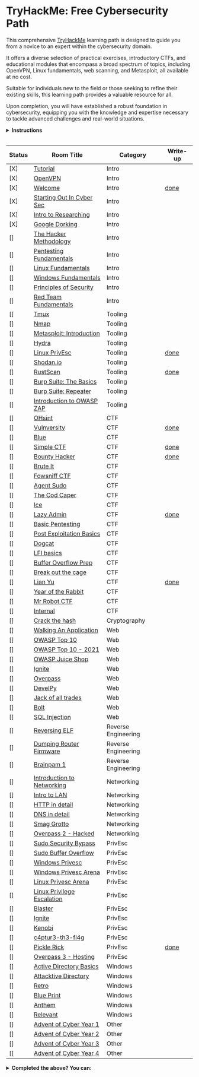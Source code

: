 # TryHackMe: Free Cybersecurity Path

This comprehensive [TryHackMe](https://tryhackme.com) learning path is designed to guide you from a novice to an expert within the cybersecurity domain. 

It offers a diverse selection of practical exercises, introductory CTFs, and educational modules that encompass a broad spectrum of topics, including OpenVPN, Linux fundamentals, web scanning, and Metasploit, all available at no cost.

Suitable for individuals new to the field or those seeking to refine their existing skills, this learning path provides a valuable resource for all.

Upon completion, you will have established a robust foundation in cybersecurity, equipping you with the knowledge and expertise necessary to tackle advanced challenges and real-world situations.

<details>
  <summary>
    <b>Instructions</b>
  </summary>

  You can find instructions on how to use this repository at [INSTRUCTIONS.md](/INSTRUCTIONS.md).
</details>

<br/>

<!-- [] -->
<!-- [] -->

| Status | Room Title                                                                    | Category            | Write-up                                 |
| ---    | ---                                                                           | ---                 | ---                                      |
| [X]      | [Tutorial](https://tryhackme.com/room/tutorial)                               | Intro               |                                          |
| [X]      | [OpenVPN](https://tryhackme.com/room/openvpn)                                 | Intro               |                                          |
| [X]      | [Welcome](https://tryhackme.com/jr/welcome)                                   | Intro               | [done](write-ups/level1/Welcome)         |
| [X]      | [Starting Out In Cyber Sec](https://tryhackme.com/room/startingoutincybersec) | Intro               |                                          |
| [X]      | [Intro to Researching](https://tryhackme.com/room/introtoresearch)            | Intro               |                                          |
| [X]      | [Google Dorking](https://tryhackme.com/room/googledorking)                    | Intro               |                                          |
| []      | [The Hacker Methodology](https://tryhackme.com/room/hackermethodology)        | Intro               |                                          |
| []      | [Pentesting Fundamentals](https://tryhackme.com/room/pentestingfundamentals)  | Intro               |                                          |
| []      | [Linux Fundamentals](https://tryhackme.com/module/linux-fundamentals)         | Intro               |                                          |
| []      | [Windows Fundamentals](https://tryhackme.com/module/windows-fundamentals)     | Intro               |                                          |
| []      | [Principles of Security](https://tryhackme.com/room/principlesofsecurity)     | Intro               |                                          |
| []      | [Red Team Fundamentals](https://tryhackme.com/room/redteamfundamentals)       | Intro               |                                          |
| []      | [Tmux](https://tryhackme.com/room/rptmux)                                     | Tooling             |                                          |
| []      | [Nmap](https://tryhackme.com/room/furthernmap)                                | Tooling             |                                          |
| []      | [Metasploit: Introduction](https://tryhackme.com/room/metasploitintro)        | Tooling             |                                          |
| []      | [Hydra](https://tryhackme.com/room/hydra)                                     | Tooling             |                                          |
| []      | [Linux PrivEsc](https://tryhackme.com/room/linuxprivesc)                      | Tooling             | [done](write-ups/level2/Linux%20PrivEsc) |
| []      | [Shodan.io](https://tryhackme.com/room/shodan)                                | Tooling             |                                          |
| []      | [RustScan](https://tryhackme.com/room/rustscan)                               | Tooling             | [done](write-ups/level2/RustScan)        |
| []      | [Burp Suite: The Basics](https://tryhackme.com/room/burpsuitebasics)          | Tooling             |                                          |
| []      | [Burp Suite: Repeater](https://tryhackme.com/room/burpsuiterepeater)          | Tooling             |                                          |
| []      | [Introduction to OWASP ZAP](https://tryhackme.com/room/learnowaspzap)         | Tooling             |                                          |
| []      | [OHsint](https://tryhackme.com/room/ohsint)                                   | CTF                 |                                          |
| []      | [Vulnversity](https://tryhackme.com/room/vulnversity)                         | CTF                 | [done](write-ups/level2/Vulnversity)     |
| []      | [Blue](https://tryhackme.com/room/blue)                                       | CTF                 |                                          |
| []      | [Simple CTF](https://tryhackme.com/room/easyctf)                              | CTF                 | [done](write-ups/level2/Simple%20CTF)    |
| []      | [Bounty Hacker](https://tryhackme.com/room/cowboyhacker)                      | CTF                 | [done](write-ups/level2/Bounty%20Hacker) |
| []      | [Brute It](https://tryhackme.com/room/bruteit)                                | CTF                 |                                          |
| []      | [Fowsniff CTF](https://tryhackme.com/room/ctf)                                | CTF                 |                                          |
| []      | [Agent Sudo](https://tryhackme.com/room/agentsudoctf)                         | CTF                 |                                          |
| []      | [The Cod Caper](https://tryhackme.com/room/thecodcaper)                       | CTF                 |                                          |
| []      | [Ice](https://tryhackme.com/room/ice)                                         | CTF                 |                                          |
| []      | [Lazy Admin](https://tryhackme.com/room/lazyadmin)                            | CTF                 | [done](write-ups/level3/Lazy%20Admin)    |
| []      | [Basic Pentesting](https://tryhackme.com/room/basicpentestingjt)              | CTF                 |                                          |
| []      | [Post Exploitation Basics](https://tryhackme.com/room/postexploit)            | CTF                 |                                          |
| []      | [Dogcat](https://tryhackme.com/room/dogcat)                                   | CTF                 |                                          |
| []      | [LFI basics](https://tryhackme.com/room/lfibasics)                            | CTF                 |                                          |
| []      | [Buffer Overflow Prep](https://tryhackme.com/room/bufferoverflowprep)         | CTF                 |                                          |
| []      | [Break out the cage](https://tryhackme.com/room/breakoutthecage1)             | CTF                 |                                          |
| []      | [Lian Yu](https://tryhackme.com/room/lianyu)                                  | CTF                 | [done](write-ups/level8/Lian%20Yu)       |
| []      | [Year of the Rabbit](https://tryhackme.com/room/yearoftherabbit)              | CTF                 |                                          |
| []      | [Mr Robot CTF](https://tryhackme.com/room/mrrobot)                            | CTF                 |                                          |
| []      | [Internal](https://tryhackme.com/room/internal)                               | CTF                 |                                          |
| []      | [Crack the hash](https://tryhackme.com/room/crackthehash)                     | Cryptography        |                                          |
| []      | [Walking An Application](https://tryhackme.com/room/walkinganapplication)     | Web                 |                                          |
| []      | [OWASP Top 10](https://tryhackme.com/room/owasptop10)                         | Web                 |                                          |
| []      | [OWASP Top 10 - 2021](https://tryhackme.com/room/owasptop102021)              | Web                 |                                          |
| []      | [OWASP Juice Shop](https://tryhackme.com/room/owaspjuiceshop)                 | Web                 |                                          |
| []      | [Ignite](https://tryhackme.com/room/ignite)                                   | Web                 |                                          |
| []      | [Overpass](https://tryhackme.com/room/overpass)                               | Web                 |                                          |
| []      | [DevelPy](https://tryhackme.com/room/bsidesgtdevelpy)                         | Web                 |                                          |
| []      | [Jack of all trades](https://tryhackme.com/room/jackofalltrades)              | Web                 |                                          |
| []      | [Bolt](https://tryhackme.com/room/bolt)                                       | Web                 |                                          |
| []      | [SQL Injection](https://tryhackme.com/room/sqlinjectionlm)                    | Web                 |                                          |
| []      | [Reversing ELF](https://tryhackme.com/room/reverselfiles)                     | Reverse Engineering |                                          |
| []      | [Dumping Router Firmware](https://tryhackme.com/room/rfirmware)               | Reverse Engineering |                                          |
| []      | [Brainpam 1](https://tryhackme.com/room/brainpan)                             | Reverse Engineering |                                          |
| []      | [Introduction to Networking](https://tryhackme.com/room/introtonetworking)    | Networking          |                                          |
| []      | [Intro to LAN](https://tryhackme.com/room/introtolan)                         | Networking          |                                          |
| []      | [HTTP in detail](https://tryhackme.com/room/httpindetail)                     | Networking          |                                          |
| []      | [DNS in detail](https://tryhackme.com/room/dnsindetail)                       | Networking          |                                          |
| []      | [Smag Grotto](https://tryhackme.com/room/smaggrotto)                          | Networking          |                                          |
| []      | [Overpass 2 - Hacked](https://tryhackme.com/room/overpass2hacked)             | Networking          |                                          |
| []      | [Sudo Security Bypass](https://tryhackme.com/room/sudovulnsbypass)            | PrivEsc             |                                          |
| []      | [Sudo Buffer Overflow](https://tryhackme.com/room/sudovulnsbof)               | PrivEsc             |                                          |
| []      | [Windows Privesc](https://tryhackme.com/room/windows10privesc)                | PrivEsc             |                                          |
| []      | [Windows Privesc Arena](https://tryhackme.com/room/windowsprivescarena)       | PrivEsc             |                                          |
| []      | [Linux Privesc Arena](https://tryhackme.com/room/linuxprivescarena)           | PrivEsc             |                                          |
| []      | [Linux Privilege Escalation](https://tryhackme.com/room/linprivesc)           | PrivEsc             |                                          |
| []      | [Blaster](https://tryhackme.com/room/blaster)                                 | PrivEsc             |                                          |
| []      | [Ignite](https://tryhackme.com/room/ignite)                                   | PrivEsc             |                                          |
| []      | [Kenobi](https://tryhackme.com/room/kenobi)                                   | PrivEsc             |                                          |
| []      | [c4ptur3-th3-fl4g](https://tryhackme.com/room/c4ptur3th3fl4g)                 | PrivEsc             |                                          |
| []      | [Pickle Rick](https://tryhackme.com/room/picklerick)                          | PrivEsc             | [done](write-ups/level7/Pickle%20Rick)   |
| []      | [Overpass 3 - Hosting](https://tryhackme.com/room/overpass3hosting)           | PrivEsc             |                                          |
| []      | [Active Directory Basics](https://tryhackme.com/room/winadbasics)             | Windows             |                                          |
| []      | [Attacktive Directory](https://tryhackme.com/room/attacktivedirectory)        | Windows             |                                          |
| []      | [Retro](https://tryhackme.com/room/retro)                                     | Windows             |                                          |
| []      | [Blue Print](https://tryhackme.com/room/blueprint)                            | Windows             |                                          |
| []      | [Anthem](https://tryhackme.com/room/anthem)                                   | Windows             |                                          |
| []      | [Relevant](https://tryhackme.com/room/relevant)                               | Windows             |                                          |
| []      | [Advent of Cyber Year 1](https://tryhackme.com/room/25daysofchristmas)        | Other               |                                          |
| []      | [Advent of Cyber Year 2](https://tryhackme.com/room/adventofcyber2)           | Other               |                                          |
| []      | [Advent of Cyber Year 3](https://tryhackme.com/room/adventofcyber3)           | Other               |                                          |
| []      | [Advent of Cyber Year 4](https://tryhackme.com/room/adventofcyber4)           | Other               |                                          |

<!-- Rooms that where made private: -->
<!-- | []      | [Crash Course Pentesting](https://tryhackme.com/room/ccpentesting)       | Intro               |                                          | -->
<!-- | []      | [Sublist3r](https://tryhackme.com/room/rpsublist3r)                      | Tooling             |                                          | -->
<!-- | []      | [Web Scanning](https://tryhackme.com/room/rpwebscanning)                 | Tooling             |                                          | -->
<!-- | []      | [Intro to x86 64](https://tryhackme.com/room/introtox8664)               | Reverse Engineering |                                          | -->
<!-- | []      | [CC Ghidra](https://tryhackme.com/room/ccghidra)                         | Reverse Engineering |                                          | -->
<!-- | []      | [CC Radare2](https://tryhackme.com/room/ccradare2)                       | Reverse Engineering |                                          | -->
<!-- | []      | [CC Steganography](https://tryhackme.com/room/ccstego)                   | Reverse Engineering |                                          | -->
<!-- | []      | [Reverse Engineering](https://tryhackme.com/room/reverseengineering)     | Reverse Engineering |                                          | -->

<details>
  <summary>
    <b>Completed the above? You can:</b>
  </summary>

  - Subscribe to TryHackMe to get paths featuring subscriber-only rooms, use my [referral link](https://tryhackme.com/signup?referrer=6291c8b35002ba0050e92637) to get a ***5$*** discount!
  - New challenge rooms are released weekly, have a go at them before the write-ups come out!
  - Create your challenge rooms for TryHackMe.
  - Join the TryHackMe King of the Hill (KOTH) challenges, check out my [KOTH toolkit repository](https://github.com/migueltc13/KoTH-Tools), for a collection of tools and scripts to help you win.
  - Sign up to other platforms such as [CTF time](https://ctftime.org/) and take part in competitive CTFs.
</details>
